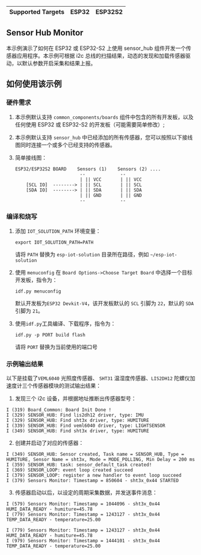 | Supported Targets | ESP32 | ESP32S2 |
| ----------------- | ----- | ------- |
## Sensor Hub Monitor

本示例演示了如何在 ESP32 或 ESP32-S2 上使用 sensor_hub 组件开发一个传感器应用程序。本示例可根据 i2c 总线的扫描结果，动态的发现和加载传感器驱动，以默认参数开启采集和结果上报。

## 如何使用该示例

### 硬件需求

1. 本示例默认支持 `common_components/boards` 组件中包含的所有开发板，以及任何使用 ESP32 或 ESP32-S2 的开发板（可能需要简单修改）; 
2. 本示例默认支持 `sensor_hub` 中已经添加的所有传感器，您可以按照以下接线图同时连接一个或多个已经支持的传感器。

3. 简单接线图：

    ```
    ESP32/ESP32S2 BOARD    Sensors (1)    Sensors (2) ....
                            --             --
                            | || VCC       | || VCC
        [SCL IO]  --------> | || SCL       | || SCL
        [SDA IO]  --------> | || SDA       | || SDA
                            | || GND       | || GND
                            --             --    
    ```

### 编译和烧写

1. 添加 `IOT_SOLUTION_PATH` 环境变量：

    ```
    export IOT_SOLUTION_PATH=PATH
    ```
    请将 `PATH` 替换为 `esp-iot-solution` 目录所在路径，例如 `~/esp-iot-solution`

2. 使用 `menuconfig` 在 `Board Options->Choose Target Board` 中选择一个目标开发板，指令为：

    ```
    idf.py menuconfig
    ```

    默认开发板为`ESP32 Devkit-V4`，该开发板默认的 `SCL` 引脚为 `22`，默认的 `SDA` 引脚为 `21`。

3. 使用`idf.py`工具编译、下载程序，指令为：

    ```
    idf.py -p PORT build flash
    ```

    请将 `PORT` 替换为当前使用的端口号


### 示例输出结果

以下是挂载了`VEML6040` 光照度传感器、 `SHT31` 温湿度传感器、`LIS2DH12` 陀螺仪加速度计三个传感器模块的测试输出结果：

1. 发现三个 i2c 设备，并根据地址推断出传感器型号：

```
I (319) Board_Common: Board Init Done !
I (329) SENSOR_HUB: Find lis2dh12 driver, type: IMU
I (329) SENSOR_HUB: Find sht3x driver, type: HUMITURE
I (339) SENSOR_HUB: Find veml6040 driver, type: LIGHTSENSOR
I (349) SENSOR_HUB: Find sht3x driver, type: HUMITURE
```

2. 创建并启动了对应的传感器：

```
I (349) SENSOR_HUB: Sensor created, Task name = SENSOR_HUB, Type = HUMITURE, Sensor Name = sht3x, Mode = MODE_POLLING, Min Delay = 200 ms
I (359) SENSOR_HUB: task: sensor_default_task created!
I (369) SENSOR_LOOP: event loop created succeed
I (379) SENSOR_LOOP: register a new handler to event loop succeed
I (379) Sensors Monitor: Timestamp = 850604 - sht3x_0x44 STARTED
```

3. 传感器启动以后，以设定的周期采集数据，并发送事件消息：

```
I (579) Sensors Monitor: Timestamp = 1044096 - sht3x_0x44 HUMI_DATA_READY - humiture=45.78
I (779) Sensors Monitor: Timestamp = 1243127 - sht3x_0x44 TEMP_DATA_READY - temperature=25.00

I (779) Sensors Monitor: Timestamp = 1243127 - sht3x_0x44 HUMI_DATA_READY - humiture=45.78
I (979) Sensors Monitor: Timestamp = 1444101 - sht3x_0x44 TEMP_DATA_READY - temperature=25.00
```